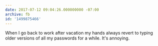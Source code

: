 ```yaml
---
date: 2017-07-12 09:04:26.000000000 -07:00
archive: fb
id: '1499875466'
---
```


When I go back to work after vacation my hands always revert to typing older versions of all my passwords for a while. It's annoying.
